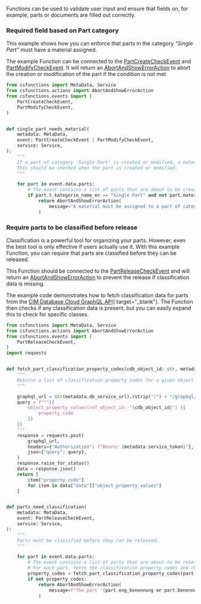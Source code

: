 Functions can be used to validate user input and ensure that fields on, for example, parts or documents are filled out correctly.


### Required field based on Part category
This example shows how you can enforce that parts in the category *"Single Part"* must have a material assigned.

The example Function can be connected to the [PartCreateCheckEvent](../reference/events.md#partcreatecheckevent) and [PartModifyCheckEvent](../reference/events.md#partmodifycheckevent). It will return an [AbortAndShowErrorAction](../reference/actions.md#abortandshowerroraction) to abort the creation or modification of the part if the condition is not met.

```python
from csfunctions import MetaData, Service
from csfunctions.actions import AbortAndShowErrorAction
from csfunctions.events import (
    PartCreateCheckEvent,
    PartModifyCheckEvent,
)


def single_part_needs_material(
    metadata: MetaData,
    event: PartCreateCheckEvent | PartModifyCheckEvent,
    service: Service,
):
    """
    If a part of category 'Single Part' is created or modified, a material must be assigned.
    This should be checked when the part is created or modified.
    """

    for part in event.data.parts:
        # The event contains a list of parts that are about to be created or modified
        if part.t_kategorie_name_en == "Single Part" and not part.material_object_id:
            return AbortAndShowErrorAction(
                message="A material must be assigned to a part of category 'Single Part'."
            )

```

### Require parts to be classified before release

Classification is a powerful tool for organizing your parts. However, even the best tool is only effective if users actually use it.
With this example Function, you can require that parts are classified before they can be released.

This Function should be connected to the [PartReleaseCheckEvent](../reference/events.md#partreleasecheckevent) and will return an [AbortAndShowErrorAction](../reference/actions.md#abortandshowerroraction) to prevent the release if classification data is missing.

The example code demonstrates how to fetch classification data for parts from the [CIM Database Cloud GraphQL API](https://saas-docs.contact-cloud.com/latest-en/admin/admin-contact_cloud/saas_admin/webhooks_graphql){:target="_blank"}. The Function then checks if any classification data is present, but you can easily expand this to check for specific classes.

```python
from csfunctions import MetaData, Service
from csfunctions.actions import AbortAndShowErrorAction
from csfunctions.events import (
    PartReleaseCheckEvent,
)
import requests


def fetch_part_classification_property_codes(cdb_object_id: str, metadata: MetaData) -> list[str]:
    """
    Returns a list of classification property codes for a given object ID.
    """

    graphql_url = str(metadata.db_service_url).rstrip("/") + "/graphql/v1"
    query = f"""{{
        object_property_values(ref_object_id: "{cdb_object_id}") {{
            property_code
        }}
    }}
    """
    response = requests.post(
        graphql_url,
        headers={"Authorization": f"Bearer {metadata.service_token}"},
        json={"query": query},
    )
    response.raise_for_status()
    data = response.json()
    return [
        item["property_code"]
        for item in data["data"]["object_property_values"]
    ]


def parts_need_classification(
    metadata: MetaData,
    event: PartReleaseCheckEvent,
    service: Service,
):
    """
    Parts must be classified before they can be released.
    """

    for part in event.data.parts:
        # The event contains a list of parts that are about to be released
        # For each part, fetch the classification property codes and check if they are empty
        property_codes = fetch_part_classification_property_codes(part.cdb_object_id, metadata)
        if not property_codes:
            return AbortAndShowErrorAction(
                message=f"The part '{part.eng_benennung or part.benennung}' is missing classification data."
            )

```
